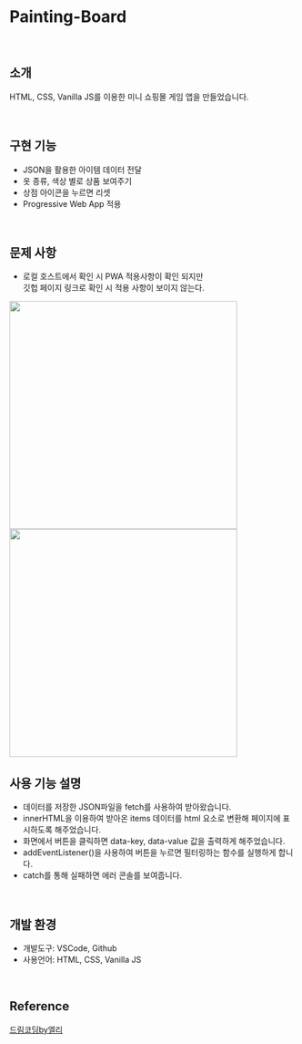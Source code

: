 # Painting-Board

<br>

## 소개
HTML, CSS, Vanilla JS를 이용한 미니 쇼핑몰 게임 앱을 만들었습니다.

<br>

## 구현 기능
  - JSON을 활용한 아이템 데이터 전달
  - 옷 종류, 색상 별로 상품 보여주기
  - 상점 아이콘을 누르면 리셋
  - Progressive Web App 적용

<br>

## 문제 사항
  - 로컬 호스트에서 확인 시 PWA 적용사항이 확인 되지만<br>깃헙 페이지 링크로 확인 시 적용 사항이 보이지 않는다.

  <img src="https://user-images.githubusercontent.com/93115007/148216962-3ef84c38-6962-4e0a-bd2e-9508ddaacbc6.png" width="400">
  <img src="https://user-images.githubusercontent.com/93115007/148217034-8d1de9a9-399a-4d9a-bf82-ee038dc8d307.png" width="400">

<br>

## 사용 기능 설명 
  - 데이터를 저장한 JSON파일을 fetch를 사용하여 받아왔습니다.
  - innerHTML을 이용하여 받아온 items 데이터를 html 요소로 변환해 페이지에 표시하도록 해주었습니다.
  - 화면에서 버튼을 클릭하면 data-key, data-value 값을 출력하게 해주었습니다.
  - addEventListener()을 사용하여 버튼을 누르면 필터링하는 함수를 실행하게 합니다.
  - catch를 통해 실패하면 에러 콘솔를 보여줍니다.

<br>

## 개발 환경
  - 개발도구: VSCode, Github
  - 사용언어: HTML, CSS, Vanilla JS

<br>

## Reference
  [드림코딩by엘리](https://www.youtube.com/c/드림코딩by엘리)